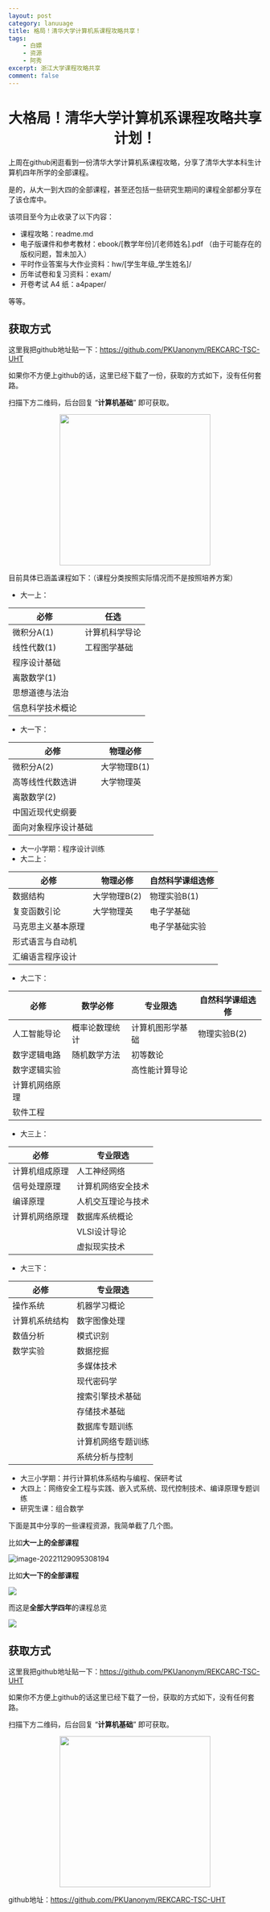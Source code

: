 ```yaml
---
layout: post
category: lanuuage
title: 格局！清华大学计算机系课程攻略共享！
tags:
    - 白嫖
    - 资源
    - 阿秀
excerpt: 浙江大学课程攻略共享
comment: false
---
```




<h1 align="center">大格局！清华大学计算机系课程攻略共享计划！</h1>

上周在github闲逛看到一份清华大学计算机系课程攻略，分享了清华大学本科生计算机四年所学的全部课程。

是的，从大一到大四的全部课程，甚至还包括一些研究生期间的课程全部都分享在了该仓库中。

该项目至今为止收录了以下内容：

- 课程攻略：readme.md
- 电子版课件和参考教材：ebook/[教学年份]/[老师姓名].pdf （由于可能存在的版权问题，暂未加入）
- 平时作业答案与大作业资料：hw/[学生年级_学生姓名]/
- 历年试卷和复习资料：exam/
- 开卷考试 A4 纸：a4paper/

等等。

## 获取方式

这里我把github地址贴一下：https://github.com/PKUanonym/REKCARC-TSC-UHT

如果你不方便上github的话，这里已经下载了一份，获取的方式如下，没有任何套路。

扫描下方二维码，后台回复 “**计算机基础**” 即可获取。

<div align="center"><img src="./picture/202301191549506.jpg" style="width: 300px; height: 300px;" /></div>





目前具体已涵盖课程如下：（课程分类按照实际情况而不是按照培养方案）

- 大一上：

| 必修             | 任选           |
| ---------------- | -------------- |
| 微积分A(1)       | 计算机科学导论 |
| 线性代数(1)      | 工程图学基础   |
| 程序设计基础     |                |
| 离散数学(1)      |                |
| 思想道德与法治   |                |
| 信息科学技术概论 |                |

- 大一下：

| 必修                 | 物理必修     |
| -------------------- | ------------ |
| 微积分A(2)           | 大学物理B(1) |
| 高等线性代数选讲     | 大学物理英   |
| 离散数学(2)          |              |
| 中国近现代史纲要     |              |
| 面向对象程序设计基础 |              |

- 大一小学期：程序设计训练
- 大二上：

| 必修               | 物理必修     | 自然科学课组选修 |
| ------------------ | ------------ | ---------------- |
| 数据结构           | 大学物理B(2) | 物理实验B(1)     |
| 复变函数引论       | 大学物理英   | 电子学基础       |
| 马克思主义基本原理 |              | 电子学基础实验   |
| 形式语言与自动机   |              |                  |
| 汇编语言程序设计   |              |                  |

- 大二下：

| 必修           | 数学必修       | 专业限选         | 自然科学课组选修 |
| -------------- | -------------- | ---------------- | ---------------- |
| 人工智能导论   | 概率论数理统计 | 计算机图形学基础 | 物理实验B(2)     |
| 数字逻辑电路   | 随机数学方法   | 初等数论         |                  |
| 数字逻辑实验   |                | 高性能计算导论   |                  |
| 计算机网络原理 |                |                  |                  |
| 软件工程       |                |                  |                  |

- 大三上：

| 必修           | 专业限选           |
| -------------- | ------------------ |
| 计算机组成原理 | 人工神经网络       |
| 信号处理原理   | 计算机网络安全技术 |
| 编译原理       | 人机交互理论与技术 |
| 计算机网络原理 | 数据库系统概论     |
|                | VLSI设计导论       |
|                | 虚拟现实技术       |

- 大三下：

| 必修           | 专业限选           |
| -------------- | ------------------ |
| 操作系统       | 机器学习概论       |
| 计算机系统结构 | 数字图像处理       |
| 数值分析       | 模式识别           |
| 数学实验       | 数据挖掘           |
|                | 多媒体技术         |
|                | 现代密码学         |
|                | 搜索引擎技术基础   |
|                | 存储技术基础       |
|                | 数据库专题训练     |
|                | 计算机网络专题训练 |
|                | 系统分析与控制     |

- 大三小学期：并行计算机体系结构与编程、保研考试
- 大四上：网络安全工程与实践、嵌入式系统、现代控制技术、编译原理专题训练
- 研究生课：组合数学

下面是其中分享的一些课程资源，我简单截了几个图。

比如**大一上的全部课程**

![image-20221129095308194](./picture/202211290953733.png)

比如**大一下的全部课程**

![](./picture/202211290953428.png)

而这是**全部大学四年**的课程总览

![](./picture/202211290954414.png)




## 获取方式

这里我把github地址贴一下：https://github.com/PKUanonym/REKCARC-TSC-UHT

如果你不方便上github的话这里已经下载了一份，获取的方式如下，没有任何套路。

扫描下方二维码，后台回复 “**计算机基础**” 即可获取。

<div align="center"><img src="./picture/202301191549506.jpg" style="width: 300px; height: 300px;" /></div>



github地址：https://github.com/PKUanonym/REKCARC-TSC-UHT



